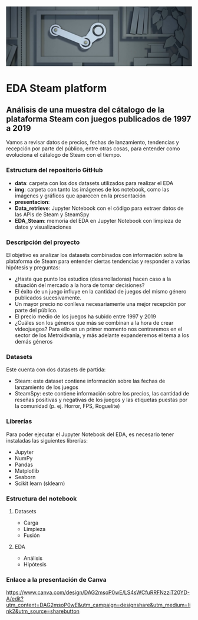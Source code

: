 ![imagen](./img/readme_banner.jpg)

# EDA Steam platform

## Análisis de una muestra del cátalogo de la plataforma Steam con juegos publicados de 1997 a 2019

Vamos a revisar datos de precios, fechas de lanzamiento, tendencias y recepción por parte del público, entre otras cosas, para entender como evoluciona el cátalogo de Steam con el tiempo.

### Estructura del repositorio GitHub

- **data**: carpeta con los dos datasets utilizados para realizar el EDA
- **img**: carpeta con tanto las imágenes de los notebook, como las imágenes y gráficos que aparecen en la presentación
- **presentacion**:
- **Data_retrieve**: Jupyter Notebook con el código para extraer datos de las APIs de Steam y SteamSpy
- **EDA_Steam**: memoria del EDA en Jupyter Notebook con limpieza de datos y visualizaciones

### Descripción del proyecto

El objetivo es analizar los datasets combinados con información sobre la plataforma de Steam para entender ciertas tendencias y responder a varias hipótesis y preguntas:
- ¿Hasta que punto los estudios (desarrolladoras) hacen caso a la situación del mercado a la hora de tomar decisiones?
- El éxito de un juego influye en la cantidad de juegos del mismo género publicados sucesivamente.
- Un mayor precio no conlleva necesariamente una mejor recepción por parte del público.
- El precio medio de los juegos ha subido entre 1997 y 2019
- ¿Cuáles son los géneros que más se combinan a la hora de crear videojuegos?
Para ello en un primer momento nos centraremos en el sector de los Metroidvania, y más adelante expanderemos el tema a los demás géneros

### Datasets

Este cuenta con dos datasets de partida:
- Steam: este dataset contiene información sobre las fechas de lanzamiento de los juegos
- SteamSpy: este contiene información sobre los precios, las cantidad de reseñas positivas y negativas de los juegos y las etiquetas puestas por la comunidad (p. ej. Horror, FPS, Roguelite)

### Librerías

Para poder ejecutar el Jupyter Notebook del EDA, es necesario tener instaladas las siguientes librerías:
- Jupyter
- NumPy
- Pandas
- Matplotlib
- Seaborn
- Scikit learn (sklearn)

### Estructura del notebook

1. Datasets
    - Carga
    - Limpieza
    - Fusión

1. EDA
    - Análisis
    - Hipótesis

### Enlace a la presentación de Canva
https://www.canva.com/design/DAG2msoP0wE/LS4sWCfuRRFNzziT20YD-A/edit?utm_content=DAG2msoP0wE&utm_campaign=designshare&utm_medium=link2&utm_source=sharebutton
